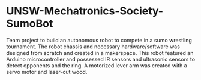 # UNSW-Mechatronics-Society-SumoBot
Team project to build an autonomous robot to compete in a sumo wrestling tournament.
The robot chassis and necessary hardware/software was designed from scratch and created in a makerspace. 
This robot featured an Arduino microcontroller and possessed IR sensors and ultrasonic sensors to detect opponents and the ring.
A motorized lever arm was created with a servo motor and laser-cut wood.

